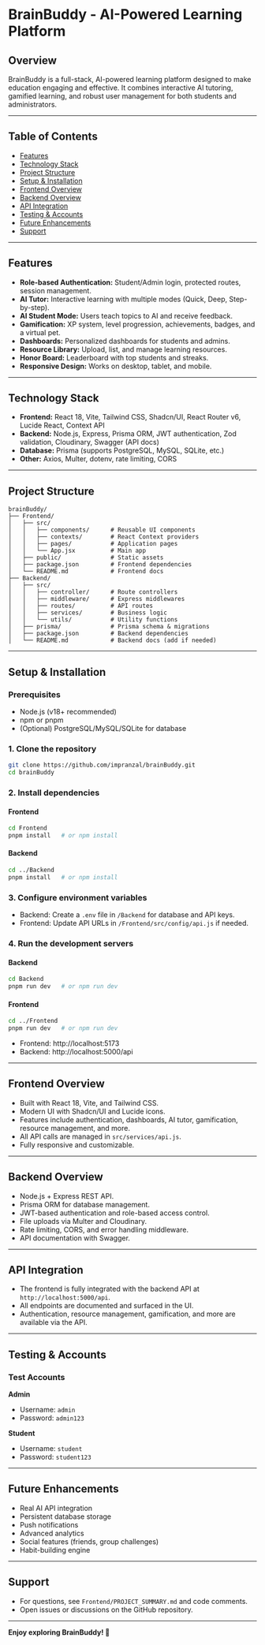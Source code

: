 # BrainBuddy - AI-Powered Learning Platform

## Overview

BrainBuddy is a full-stack, AI-powered learning platform designed to make education engaging and effective. It combines interactive AI tutoring, gamified learning, and robust user management for both students and administrators.

---

## Table of Contents

- [Features](#features)
- [Technology Stack](#technology-stack)
- [Project Structure](#project-structure)
- [Setup & Installation](#setup--installation)
- [Frontend Overview](#frontend-overview)
- [Backend Overview](#backend-overview)
- [API Integration](#api-integration)
- [Testing & Accounts](#testing--accounts)
- [Future Enhancements](#future-enhancements)
- [Support](#support)

---

## Features

- **Role-based Authentication:** Student/Admin login, protected routes, session management.
- **AI Tutor:** Interactive learning with multiple modes (Quick, Deep, Step-by-step).
- **AI Student Mode:** Users teach topics to AI and receive feedback.
- **Gamification:** XP system, level progression, achievements, badges, and a virtual pet.
- **Dashboards:** Personalized dashboards for students and admins.
- **Resource Library:** Upload, list, and manage learning resources.
- **Honor Board:** Leaderboard with top students and streaks.
- **Responsive Design:** Works on desktop, tablet, and mobile.

---

## Technology Stack

- **Frontend:** React 18, Vite, Tailwind CSS, Shadcn/UI, React Router v6, Lucide React, Context API
- **Backend:** Node.js, Express, Prisma ORM, JWT authentication, Zod validation, Cloudinary, Swagger (API docs)
- **Database:** Prisma (supports PostgreSQL, MySQL, SQLite, etc.)
- **Other:** Axios, Multer, dotenv, rate limiting, CORS

---

## Project Structure

```
brainBuddy/
├── Frontend/
│   ├── src/
│   │   ├── components/      # Reusable UI components
│   │   ├── contexts/        # React Context providers
│   │   ├── pages/           # Application pages
│   │   └── App.jsx          # Main app
│   ├── public/              # Static assets
│   ├── package.json         # Frontend dependencies
│   └── README.md            # Frontend docs
├── Backend/
│   ├── src/
│   │   ├── controller/      # Route controllers
│   │   ├── middleware/      # Express middlewares
│   │   ├── routes/          # API routes
│   │   ├── services/        # Business logic
│   │   └── utils/           # Utility functions
│   ├── prisma/              # Prisma schema & migrations
│   ├── package.json         # Backend dependencies
│   └── README.md            # Backend docs (add if needed)
```

---

## Setup & Installation

### Prerequisites

- Node.js (v18+ recommended)
- npm or pnpm
- (Optional) PostgreSQL/MySQL/SQLite for database

### 1. Clone the repository

```bash
git clone https://github.com/impranzal/brainBuddy.git
cd brainBuddy
```

### 2. Install dependencies

#### Frontend
```bash
cd Frontend
pnpm install   # or npm install
```

#### Backend
```bash
cd ../Backend
pnpm install   # or npm install
```

### 3. Configure environment variables

- Backend: Create a `.env` file in `/Backend` for database and API keys.
- Frontend: Update API URLs in `/Frontend/src/config/api.js` if needed.

### 4. Run the development servers

#### Backend
```bash
cd Backend
pnpm run dev   # or npm run dev
```

#### Frontend
```bash
cd ../Frontend
pnpm run dev   # or npm run dev
```

- Frontend: http://localhost:5173
- Backend: http://localhost:5000/api

---

## Frontend Overview

- Built with React 18, Vite, and Tailwind CSS.
- Modern UI with Shadcn/UI and Lucide icons.
- Features include authentication, dashboards, AI tutor, gamification, resource management, and more.
- All API calls are managed in `src/services/api.js`.
- Fully responsive and customizable.

---

## Backend Overview

- Node.js + Express REST API.
- Prisma ORM for database management.
- JWT-based authentication and role-based access control.
- File uploads via Multer and Cloudinary.
- Rate limiting, CORS, and error handling middleware.
- API documentation with Swagger.

---

## API Integration

- The frontend is fully integrated with the backend API at `http://localhost:5000/api`.
- All endpoints are documented and surfaced in the UI.
- Authentication, resource management, gamification, and more are available via the API.

---

## Testing & Accounts

### Test Accounts

**Admin**
- Username: `admin`
- Password: `admin123`

**Student**
- Username: `student`
- Password: `student123`

---

## Future Enhancements

- Real AI API integration
- Persistent database storage
- Push notifications
- Advanced analytics
- Social features (friends, group challenges)
- Habit-building engine

---

## Support

- For questions, see `Frontend/PROJECT_SUMMARY.md` and code comments.
- Open issues or discussions on the GitHub repository.

---

**Enjoy exploring BrainBuddy! 🚀** 